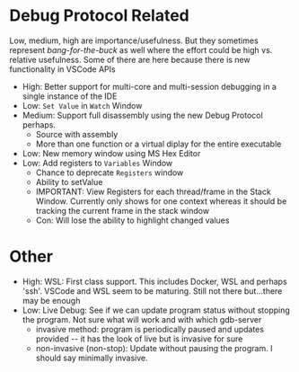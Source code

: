 # Debug Protocol Related

Low, medium, high are importance/usefulness. But they sometimes represent *bang-for-the-buck* as well where the effort could be high vs. relative usefulness. Some of there are here because there is new functionality in VSCode APIs

* High: Better support for multi-core and multi-session debugging in a single instance of the IDE
* Low: `Set Value` in `Watch` Window
* Medium: Support full disassembly using the new Debug Protocol perhaps.
  * Source with assembly
  * More than one function or a virtual diplay for the entire executable
* Low: New memory window using MS Hex Editor
* Low: Add registers to `Variables` Window
  * Chance to deprecate `Registers` window
  * Ability to setValue
  * IMPORTANT: View Registers for each thread/frame in the Stack Window. Currently only shows for one context whereas it should be tracking the current frame in the stack window
  * Con: Will lose the ability to highlight changed values

# Other

* High: WSL: First class support. This includes Docker, WSL and perhaps 'ssh'. VSCode and WSL seem to be maturing. Still not there but...there may be enough
* Low: Live Debug: See if we can update program status without stopping the program. Not sure what will work and with which gdb-server
  * invasive method: program is periodically paused and updates provided -- it has the look of live but is invasive for sure
  * non-invasive (non-stop): Update without pausing the program. I should say minimally invasive.
